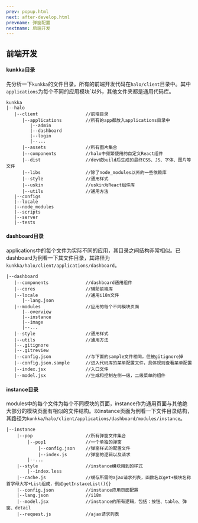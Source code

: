 ```yaml
---
prev: popup.html
next: after-develop.html
prevname: 弹窗配置
nextname: 后端开发
---
```

## 前端开发

#### kunkka目录

先分析一下`kunkka`的文件目录。所有的前端开发代码在`halo/client`目录中。其中`applications`为每个不同的应用模块`以外，其他文件夹都是通用代码库。

```
kunkka
|--halo
   |--client                  //前端目录
      |--applications         //所有的app都放入applications目录中
         |--admin
         |--dashboard
         |--login
         |--...
      |--assets               //所有图片集合
      |--components           //halo中频繁使用的自定义React组件
      |--dist                 //dev或build后生成的最终CSS、JS、字体、图片等文件
      |--libs                 //除了node_modules以外的一些依赖库
      |--style                //通用样式
      |--uskin                //uskin为React组件库
      |--utils                //通用方法
   |--configs
   |--locale
   |--node_modules
   |--scripts
   |--server
   |--tests
```

#### dashboard目录

applications中的每个文件为实际不同的应用，其目录之间结构非常相似。已dashboard为例看一下其文件目录，其路径为`kunkka/halo/client/applications/dashboard`。

```
|--dashboard
   |--components              //dashboard通用组件
   |--cores                   //辅助前端库
   |--locale                  //通用i18n文件
      |--lang.json
   |--modules                 //应用的每个不同模块页面
      |--overview
      |--instance
      |--image
      |--...
   |--style                   //通用样式
   |--utils                   //通用方法
   |--.gitignore
   |--.gitreview
   |--config.json             //与下面的sample文件相同，但被gitignore掉
   |--config.json.sample      //进入代码库的菜单配置文件，具体规则查看菜单配置
   |--index.jsx               //入口文件
   |--model.jsx               //生成和控制左侧一级，二级菜单的组件
```

#### instance目录

modules中的每个文件为每个不同模块的页面，instance作为通用页面与其他绝大部分的模块页面有相似的文件结构。以instance页面为例看一下文件目录结构，其路径为`kunkka/halo/client/applications/dashboard/modules/instance`。

```
|--instance
    |--pop                    //所有弹窗文件集合
        |--pop1               //一个单独的弹窗
            |--config.json    //弹窗样式的配置文件
            |--index.js       //弹窗的逻辑以及请求
        |--...
    |--style                  //instance模块用到的样式
        |--index.less
    |--cache.js               //缓存所需的ajax请求列表，函数名以get+模块名称首字母大写+List组成，例如getInstaceList(){}
    |--config.json            //instance应用页面配置
    |--lang.json              //i18n
    |--model.jsx              //instance的所有逻辑，包括：按钮、table、弹窗、detail
    |--request.js             //ajax请求列表
```